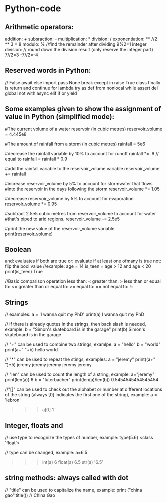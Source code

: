 # Python-code

## Arithmetic operators:
addition: +
subsraction: -
multiplication: *
division: /
exponentiation: **     //2 ** 3 = 8
modulo: %              //find the remainder after dividing   9%2=1
integer division: // round down the division result (only reserve the integer part)   7//2=3  -7//2=-4

## Reserved words in Python:
// False await else import pass None break except in raise True class finally is return and continue for lambda try as def from nonlocal while assert 
del global not with async elif if or yield  

## Some examples given to show the assignment of value in Python (simplified mode):
#The current volume of a water reservoir (in cubic metres)
reservoir_volume = 4.445e8

#The amount of rainfall from a storm (in cubic metres)
rainfall = 5e6

#decrease the rainfall variable by 10% to account for runoff
rainfall *= .9     // equal to rainfall = rainfall * 0.9

#add the rainfall variable to the reservoir_volume variable
reservoir_volume += rainfall

#increase reservoir_volume by 5% to account for stormwater that flows
#into the reservoir in the days following the storm
reservoir_volume *= 1.05

#decrease reservoir_volume by 5% to account for evaporation
reservoir_volume *= 0.95

#subtract 2.5e5 cubic metres from reservoir_volume to account for water
#that's piped to arid regions.
reservoir_volume -= 2.5e5 

#print the new value of the reservoir_volume variable
print(reservoir_volume)

## Boolean 
and: evaluates if both are true 
or: evaluate if at least one ofmany is true
not: flip the bool value
//example: 
age = 14
is_teen = age > 12 and age < 20 
print(is_teen) 
True

//Basic comparison operation
less than: <
greater than: > 
less than or equal to: <=
greater than or equal to: >= 
equal to: ==
not equal to: !=

## Strings 
// examples: 
a = 'I wanna quit my PhD' 
print(a)
I wanna quit my PhD

// if there is already quotes in the strings, then back slash is needed, example: 
b = "Simon\'s skateboard is in the garage"
print(b)
Simon's skateboard is in the garage

// "+" can be used to combine two strings, examlpe: 
a = "hello"
b = "world"
print(a+" "+b)
hello world

// "*" can be used to repeat the stings, examples:
a = "jeremy"
print((a+" ")*5)
jeremy jeremy jeremy jeremy jeremy 

// "len" can be used to count the length of a string, example:
a="jeremy"
print(len(a))
6
b = "luterbacher"
print(len(a)/len(b))
0.5454545454545454

//"[]" can be used to check out the alphabet or number at different locations of the string (always [0] indicates the first one of the string), example:
a = 'lebron'
>>> a[0]
'l'


## Integer, floats and 
// use type to recognize the types of number, example:
type(5.6)
<class 'float'>

// type can be changed, example: 
a=6.5
>>> int(a)
6
>>> float(a)
6.5
>>> str(a)
'6.5'

## string methods: always called with dot 
// "title" can be used to capitalize the name, example: 
print ("china gao".title()) // 
China Gao











